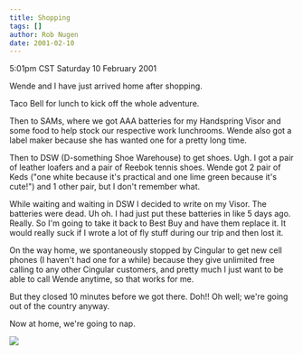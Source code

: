 ```yaml
---
title: Shopping
tags: []
author: Rob Nugen
date: 2001-02-10
---
```


<title>Shopping</title>
<p class=date>5:01pm CST Saturday 10 February 2001</p>

<p>Wende and I have just arrived home after shopping.</p>

<p>Taco Bell for lunch to kick off the whole adventure.</p>

<p>Then to SAMs, where we got AAA batteries for my Handspring Visor
and some food to help stock our respective work lunchrooms.  Wende
also got a label maker because she has wanted one for a pretty long
time.</p>

<p>Then to DSW (D-something Shoe Warehouse) to get shoes.  Ugh.  I got
a pair of leather loafers and a pair of Reebok tennis shoes.  Wende
got 2 pair of Keds ("one white because it's practical and one lime
green because it's cute!") and 1 other pair, but I don't remember
what.</p>

<p>While waiting and waiting in DSW I decided to write on my Visor.
The batteries were dead.  Uh oh.  I had just put these batteries in
like 5 days ago.  Really.  So I'm going to take it back to Best Buy
and have them replace it.  It would really suck if I wrote a lot of
fly stuff during our trip and then lost it.</p>

<p>On the way home, we spontaneously stopped by Cingular to get new
cell phones (I haven't had one for a while) because they give
unlimited free calling to any other Cingular customers, and pretty
much I just want to be able to call Wende anytime, so that works for
me.</p>

<p>But they closed 10 minutes before we got there.  Doh!!  Oh well;
we're going out of the country anyway.</p>

<p>Now at home, we're going to nap.</p>

<p><img src='/images/rob/wL-ROB.gif'/></p>

